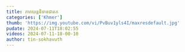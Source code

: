 ```yaml
---
title: ភាពយន្តនិទានជាតក
categories: ['Khmer']
thumb: 'https://img.youtube.com/vi/PvBuv1yls4I/maxresdefault.jpg'
pudate: 2024-07-11T18:02:55
videos: 2024-07-11-18-00-10
author: tin-sokhavuth
---
```

